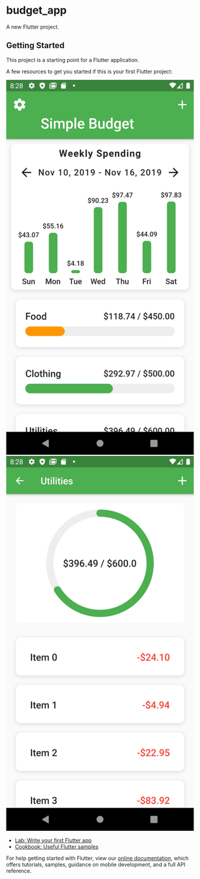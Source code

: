 # budget_app

A new Flutter project.

## Getting Started

This project is a starting point for a Flutter application.

A few resources to get you started if this is your first Flutter project:

![image](https://github.com/muysamdy/flutter_ui/blob/master/budget_app/Screenshot_1578878887.png)
![image](https://github.com/muysamdy/flutter_ui/blob/master/budget_app/Screenshot_1578878906.png)

- [Lab: Write your first Flutter app](https://flutter.dev/docs/get-started/codelab)
- [Cookbook: Useful Flutter samples](https://flutter.dev/docs/cookbook)

For help getting started with Flutter, view our
[online documentation](https://flutter.dev/docs), which offers tutorials,
samples, guidance on mobile development, and a full API reference.
